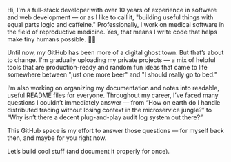 Hi, I'm a full-stack developer with over 10 years of experience in software and web development — or as I like to call it, "building useful things with equal parts logic and caffeine."
Professionally, I work on medical software in the field of reproductive medicine. Yes, that means I write code that helps make tiny humans possible. 🧬👶

Until now, my GitHub has been more of a digital ghost town. But that’s about to change.
I'm gradually uploading my private projects — a mix of helpful tools that are production-ready and random fun ideas that came to life somewhere between "just one more beer" and "I should really go to bed."

I’m also working on organizing my documentation and notes into readable, useful README files for everyone. Throughout my career, I’ve faced many questions I couldn’t immediately answer — from “How on earth do I handle distributed tracing without losing context in the microservice jungle?” to “Why isn’t there a decent plug-and-play audit log system out there?”

This GitHub space is my effort to answer those questions — for myself back then, and maybe for you right now.

Let’s build cool stuff (and document it properly for once). 
